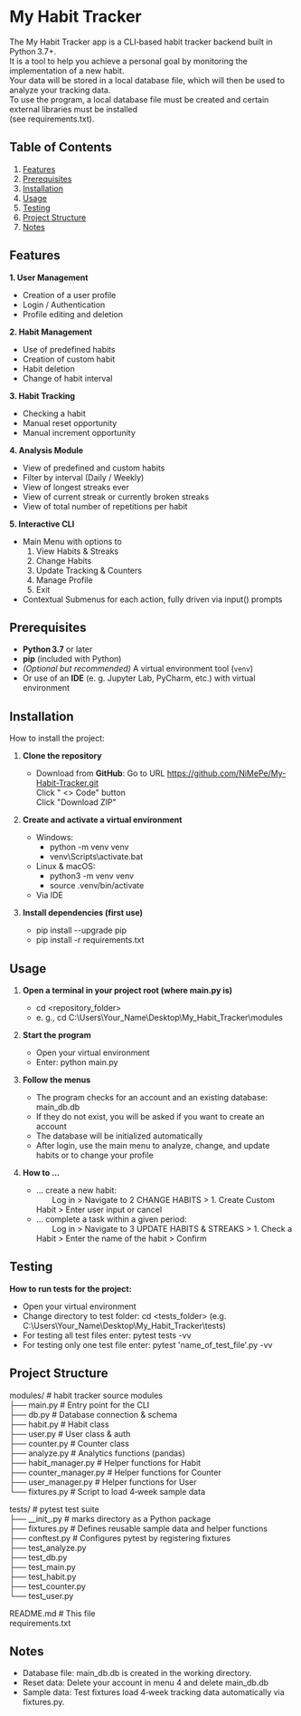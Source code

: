 # My Habit Tracker 
The My Habit Tracker app is a CLI‑based habit tracker backend built in Python 3.7+.  
It is a tool to help you achieve a personal goal by monitoring the implementation of a new habit.  
Your data will be stored in a local database file, which will then be used to analyze your tracking data.  
To use the program, a local database file must be created and certain external libraries must be installed  
(see requirements.txt).

## Table of Contents
1. [Features](#features)
2. [Prerequisites](#prerequisites)
3. [Installation](#installation)
4. [Usage](#usage)
5. [Testing](#testing)
6. [Project Structure](#project-structure)
7. [Notes](#notes)

## Features
**1. User Management**
- Creation of a user profile
- Login / Authentication  
- Profile editing and deletion 

**2. Habit Management**
- Use of predefined habits  
- Creation of custom habit  
- Habit deletion
- Change of habit interval  

**3. Habit Tracking**
- Checking a habit   
- Manual reset opportunity  
- Manual increment opportunity    

**4. Analysis Module**
- View of predefined and custom habits  
- Filter by interval (Daily / Weekly)  
- View of longest streaks ever  
- View of current streak or currently broken streaks 
- View of total number of repetitions per habit  

**5. Interactive CLI**
- Main Menu with options to  
    1. View Habits & Streaks  
    2. Change Habits  
    3. Update Tracking & Counters  
    4. Manage Profile  
    5. Exit  
- Contextual Submenus for each action, fully driven via input() prompts  

## Prerequisites
- **Python 3.7** or later  
- **pip** (included with Python)  
- *(Optional but recommended)* A virtual environment tool (`venv`)
- Or use of an **IDE** (e. g. Jupyter Lab, PyCharm, etc.) with virtual environment  

## Installation
How to install the project:

1. **Clone the repository**
    - Download from **GitHub**:
      Go to URL https://github.com/NiMePe/My-Habit-Tracker.git<br>
      Click " <> Code" button<br>
      Click "Download ZIP"

2. **Create and activate a virtual environment**
    - Windows:
        - python -m venv venv
        - venv\Scripts\activate.bat
    - Linux & macOS:
        - python3 -m venv venv
        - source .venv/bin/activate
    - Via IDE  

4. **Install dependencies (first use)**
    - pip install --upgrade pip 
    - pip install -r requirements.txt
     

## Usage
1. **Open a terminal in your project root (where main.py is)**
    - cd <repository_folder>
    - e. g., cd C:\Users\Your_Name\Desktop\My_Habit_Tracker\modules  

2. **Start the program**
    - Open your virtual environment
    - Enter: python main.py  
    
3. **Follow the menus**
    - The program checks for an account and an existing database: main_db.db
    - If they do not exist, you will be asked if you want to create an account
    - The database will be initialized automatically
    - After login, use the main menu to analyze, change, and update habits or to change your profile

4. **How to ...**
   - ... create a new habit:<br>
&emsp;&emsp;Log in > Navigate to 2 CHANGE HABITS >  1. Create Custom Habit > Enter user input or cancel
   - ... complete a task within a given period:<br>
&emsp;&emsp;Log in > Navigate to 3 UPDATE HABITS & STREAKS > 1. Check a Habit > Enter the name of the habit > Confirm

## Testing
**How to run tests for the project:**  
- Open your virtual environment  
- Change directory to test folder: cd <tests_folder> (e.g. C:\Users\Your_Name\Desktop\My_Habit_Tracker\tests)  
- For testing all test files enter: pytest tests -vv  
- For testing only one test file enter: pytest 'name_of_test_file'.py -vv 

## Project Structure
modules/  # habit tracker source modules  
├── main.py  # Entry point for the CLI  
├── db.py  # Database connection & schema  
├── habit.py  # Habit class  
├── user.py  # User class & auth  
├── counter.py  # Counter class  
├── analyze.py  # Analytics functions (pandas)  
├── habit_manager.py  # Helper functions for Habit  
├── counter_manager.py  # Helper functions for Counter  
├── user_manager.py  # Helper functions for User  
└── fixtures.py  # Script to load 4‑week sample data  

tests/  # pytest test suite  
├── \_\_init\_.py  # marks directory as a Python package  
├── fixtures.py  # Defines reusable sample data and helper functions  
├── conftest.py  # Configures pytest by registering fixtures  
├── test_analyze.py  
├── test_db.py  
├── test_main.py  
├── test_habit.py  
├── test_counter.py  
└── test_user.py 

README.md  # This file  
requirements.txt 

## Notes
- Database file: main_db.db is created in the working directory.
- Reset data: Delete your account in menu 4 and delete main_db.db
- Sample data: Test fixtures load 4‑week tracking data automatically via fixtures.py.   
